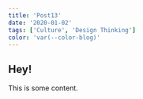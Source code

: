 ```yaml
---
title: 'Post13'
date: '2020-01-02'
tags: ['Culture', 'Design Thinking']
color: 'var(--color-blog)'
---
```


## Hey!

This is some content.